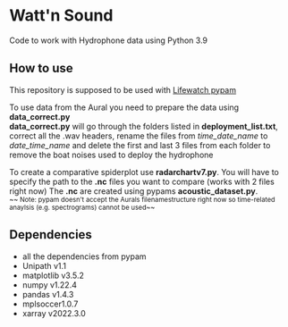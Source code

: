 # Watt'n Sound
Code to work with Hydrophone data using Python 3.9

## How to use
This repository is supposed to be used with [Lifewatch pypam](https://github.com/lifewatch/pypam)

To use data from the Aural you need to prepare the data using **data_correct.py**  
**data_correct.py** will go through the folders listed in **deployment_list.txt**, correct all the .wav headers, rename the files from _time_date_name_ to _date_time_name_ and delete the first and last 3 files from each folder to remove the boat noises used to deploy the hydrophone

To create a comparative spiderplot use **radarchartv7.py**. You will have to specify the path to the **.nc** files you want to compare (works with 2 files right now)
The **.nc** are created using pypams **acoustic_dataset.py**.  
<sub>~~ Note: pypam doesn't accept the Aurals filenamestructure right now so time-related anaylsis (e.g. spectrograms) cannot be used~~ </sub>

## Dependencies
- all the dependencies from pypam
- Unipath v1.1
- matplotlib v3.5.2
- numpy v1.22.4
- pandas v1.4.3
- mplsoccer1.0.7
- xarray v2022.3.0
